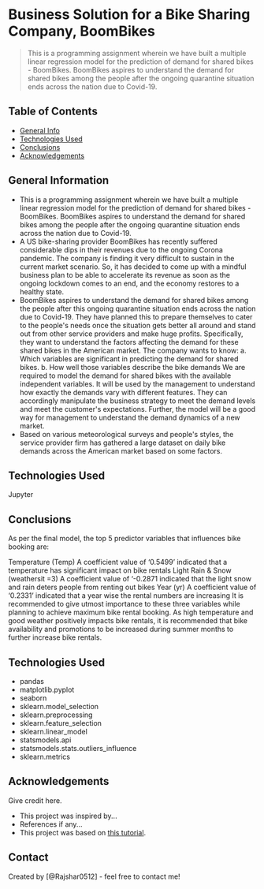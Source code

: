 # Business Solution for a Bike Sharing Company, BoomBikes
> This is a programming assignment wherein we have built a multiple linear regression model for the prediction of demand for shared bikes - BoomBikes. BoomBikes aspires to understand the demand for shared bikes among the people after the ongoing quarantine situation ends across the nation due to Covid-19.


## Table of Contents
* [General Info](#general-information)
* [Technologies Used](#technologies-used)
* [Conclusions](#conclusions)
* [Acknowledgements](#acknowledgements)

<!-- You can include any other section that is pertinent to your problem -->

## General Information
- This is a programming assignment wherein we have built a multiple linear regression model for the prediction of demand for shared bikes - BoomBikes. BoomBikes aspires to understand the demand for shared bikes among the people after the ongoing quarantine situation ends across the nation due to Covid-19.
- A US bike-sharing provider BoomBikes has recently suffered considerable dips in their revenues due to the ongoing Corona pandemic. The company is finding it very difficult to sustain in the current market scenario. So, it has decided to come up with a mindful business plan to be able to accelerate its revenue as soon as the ongoing lockdown comes to an end, and the economy restores to a healthy state.
- BoomBikes aspires to understand the demand for shared bikes among the people after this ongoing quarantine situation ends across the nation due to Covid-19. They have planned this to prepare themselves to cater to the people's needs once the situation gets better all around and stand out from other service providers and make huge profits. Specifically, they want to understand the factors affecting the demand for these shared bikes in the American market. The company wants to know:
a. Which variables are significant in predicting the demand for shared bikes.
b. How well those variables describe the bike demands
We are required to model the demand for shared bikes with the available independent variables. It will be used by the management to understand how exactly the demands vary with different features. They can accordingly manipulate the business strategy to meet the demand levels and meet the customer's expectations. Further, the model will be a good way for management to understand the demand dynamics of a new market. 
- Based on various meteorological surveys and people's styles, the service provider firm has gathered a large dataset on daily bike demands across the American market based on some factors.

<!-- You don't have to answer all the questions - just the ones relevant to your project. -->

## Technologies Used
Jupyter

## Conclusions
As per the final model, the top 5 predictor variables that influences bike booking are:

Temperature (Temp)
A coefficient value of ‘0.5499’ indicated that a temperature has significant impact on bike rentals
Light Rain & Snow (weathersit =3)
A coefficient value of ‘-0.2871 indicated that the light snow and rain deters people from renting out bikes
Year (yr)
A coefficient value of ‘0.2331’ indicated that a year wise the rental numbers are increasing
It is recommended to give utmost importance to these three variables while planning to achieve maximum bike rental booking.
As high temperature and good weather positively impacts bike rentals, it is recommended that bike availability and promotions to be increased during summer months to further increase bike rentals.

<!-- You don't have to answer all the questions - just the ones relevant to your project. -->


## Technologies Used
- pandas
- matplotlib.pyplot
- seaborn
- sklearn.model_selection
- sklearn.preprocessing
- sklearn.feature_selection
- sklearn.linear_model
- statsmodels.api
- statsmodels.stats.outliers_influence
- sklearn.metrics

<!-- As the libraries versions keep on changing, it is recommended to mention the version of library used in this project -->

## Acknowledgements
Give credit here.
- This project was inspired by...
- References if any...
- This project was based on [this tutorial](https://www.example.com).


## Contact
Created by [@Rajshar0512] - feel free to contact me!


<!-- Optional -->
<!-- ## License -->
<!-- This project is open source and available under the [... License](). -->

<!-- You don't have to include all sections - just the one's relevant to your project -->
